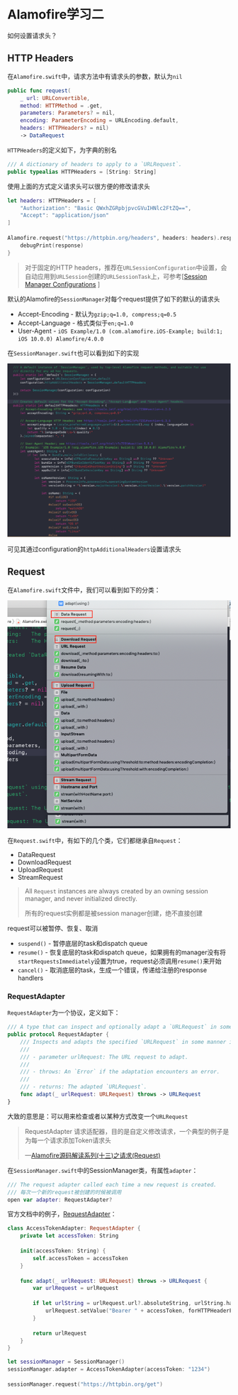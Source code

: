 # Alamofire学习二

如何设置请求头？

## HTTP Headers

在`Alamofire.swift`中，请求方法中有请求头的参数，默认为`nil`

```swift
public func request(
    _ url: URLConvertible,
    method: HTTPMethod = .get,
    parameters: Parameters? = nil,
    encoding: ParameterEncoding = URLEncoding.default,
    headers: HTTPHeaders? = nil)
    -> DataRequest
```

`HTTPHeaders`的定义如下，为字典的别名

```swift
/// A dictionary of headers to apply to a `URLRequest`.
public typealias HTTPHeaders = [String: String]
```

使用上面的方式定义请求头可以很方便的修改请求头

```swift
let headers: HTTPHeaders = [
    "Authorization": "Basic QWxhZGRpbjpvcGVuIHNlc2FtZQ==",
    "Accept": "application/json"
]

Alamofire.request("https://httpbin.org/headers", headers: headers).responseJSON { response in
    debugPrint(response)
}
```

> 对于固定的HTTP headers，推荐在`URLSessionConfiguration`中设置，会自动应用到`URLSession`创建的`URLSessionTask`上，可参考[[Session Manager Configurations](https://github.com/Alamofire/Alamofire/blob/master/Documentation/AdvancedUsage.md#session-manager) ]

默认的Alamofire的`SessionManager`对每个request提供了如下的默认的请求头

+ Accept-Encoding - 默认为`gzip;q=1.0, compress;q=0.5`
+ Accept-Language - 格式类似于`en;q=1.0`
+ User-Agent - `iOS Example/1.0 (com.alamofire.iOS-Example; build:1; iOS 10.0.0) Alamofire/4.0.0`

在`SessionManager.swift`也可以看到如下的实现

![11](https://github.com/winfredzen/iOS-Basic/blob/master/%E7%BD%91%E7%BB%9C/images/11.png)

可见其通过configuration的`httpAdditionalHeaders`设置请求头



## Request

在`Alamofire.swift`文件中，我们可以看到如下的分类：

![12](https://github.com/winfredzen/iOS-Basic/blob/master/%E7%BD%91%E7%BB%9C/images/12.png)

在`Request.swift`中，有如下的几个类，它们都继承自`Request`：

+ DataRequest
+ DownloadRequest
+ UploadRequest
+ StreamRequest

> All `Request` instances are always created by an owning session manager, and never initialized directly.
>
> 所有的request实例都是被session manager创建，绝不直接创建

request可以被暂停、恢复、取消

+ `suspend()` - 暂停底层的task和dispatch queue
+ `resume()` - 恢复底层的task和dispatch queue，如果拥有的manager没有将`startRequestsImmediately`设置为true，request必须调用`resume()`来开始
+ `cancel()` - 取消底层的task，生成一个错误，传递给注册的response handlers



### RequestAdapter

`RequestAdapter`为一个协议，定义如下：

```swift
/// A type that can inspect and optionally adapt a `URLRequest` in some manner if necessary.
public protocol RequestAdapter {
    /// Inspects and adapts the specified `URLRequest` in some manner if necessary and returns the result.
    ///
    /// - parameter urlRequest: The URL request to adapt.
    ///
    /// - throws: An `Error` if the adaptation encounters an error.
    ///
    /// - returns: The adapted `URLRequest`.
    func adapt(_ urlRequest: URLRequest) throws -> URLRequest
}
```

大致的意思是：可以用来检查或者以某种方式改变一个`URLRequest`

> RequestAdapter 请求适配器，目的是自定义修改请求，一个典型的例子是为每一个请求添加Token请求头
>
> —[Alamofire源码解读系列(十三)之请求(Request)](https://www.jianshu.com/p/823926f35396)

在`SessionManager.swift`中的SessionManager类，有属性`adapter`：

```swift
/// The request adapter called each time a new request is created.
/// 每次一个新的request被创建的时候被调用
open var adapter: RequestAdapter?
```

官方文档中的例子，[RequestAdapter](https://github.com/Alamofire/Alamofire/blob/master/Documentation/AdvancedUsage.md#requestadapter)：

```swift
class AccessTokenAdapter: RequestAdapter {
    private let accessToken: String

    init(accessToken: String) {
        self.accessToken = accessToken
    }

    func adapt(_ urlRequest: URLRequest) throws -> URLRequest {
        var urlRequest = urlRequest

        if let urlString = urlRequest.url?.absoluteString, urlString.hasPrefix("https://httpbin.org") {
            urlRequest.setValue("Bearer " + accessToken, forHTTPHeaderField: "Authorization")
        }

        return urlRequest
    }
}
```

```swift
let sessionManager = SessionManager()
sessionManager.adapter = AccessTokenAdapter(accessToken: "1234")

sessionManager.request("https://httpbin.org/get")
```









































